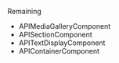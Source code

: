 Remaining

- APIMediaGalleryComponent
- APISectionComponent
- APITextDisplayComponent
- APIContainerComponent
